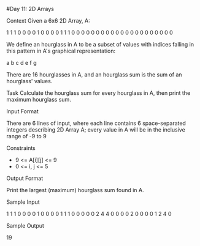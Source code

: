 #Day 11: 2D Arrays

Context 
Given a 6x6 2D Array, A:

1 1 1 0 0 0
0 1 0 0 0 0
1 1 1 0 0 0
0 0 0 0 0 0
0 0 0 0 0 0
0 0 0 0 0 0

We define an hourglass in A to be a subset of values with indices falling in this pattern in A's graphical representation:

a b c
  d
e f g

There are 16 hourglasses in A, and an hourglass sum is the sum of an hourglass' values.

Task 
Calculate the hourglass sum for every hourglass in A, then print the maximum hourglass sum.

Input Format

There are 6 lines of input, where each line contains 6 space-separated integers describing 2D Array A; every value in A will be in the inclusive range of -9 to 9

Constraints

+ 9 <= A[i][j] <= 9
+ 0 <= i, j <= 5

Output Format

Print the largest (maximum) hourglass sum found in A.

Sample Input

1 1 1 0 0 0
0 1 0 0 0 0
1 1 1 0 0 0
0 0 2 4 4 0
0 0 0 2 0 0
0 0 1 2 4 0

Sample Output

19
